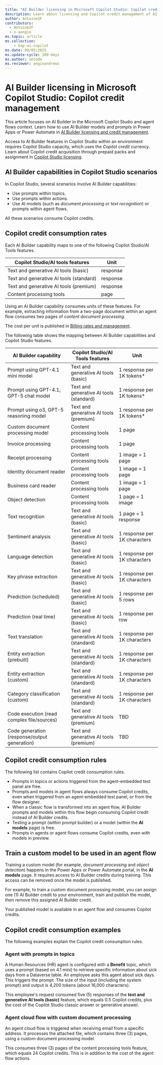 ```yaml
---
title: "AI Builder licensing in Microsoft Copilot Studio: Copilot credit management"
description: Learn about licensing and Copilot credit management of AI Builder in Microsoft Copilot Studio
author: Antoine2F
contributors:
  - Antoine2F
  - v-aangie
ms.topic: article
ms.collection: 
    - bap-ai-copilot
ms.date: 09/02/2025
ms.update-cycle: 180-days
ms.author: antode
ms.reviewer: angieandrews
---
```


# AI Builder licensing in Microsoft Copilot Studio: Copilot credit management

This article focuses on AI Builder in the Microsoft Copilot Studio and agent flows context. Learn how to use AI Builder models and prompts in Power Apps or Power Automate in [AI Builder licensing and credit management](credit-management.md).

Access to AI Builder features in Copilot Studio within an environment requires Copilot Studio capacity, which uses the *Copilot credit* currency. Learn about Copilot credit acquisition through prepaid packs and assignment in [Copilot Studio licensing](/microsoft-copilot-studio/billing-licensing).

## AI Builder capabilities in Copilot Studio scenarios

In Copilot Studio, several scenarios involve AI Builder capabilities:

- Use prompts within topics.
- Use prompts within actions.
- Use AI models (such as *document processing* or *text recognition*) or prompts within agent flows.

All these scenarios consume Copilot credits.

## Copilot credit consumption rates

Each AI Builder capability maps to one of the following Copilot Studio/AI Tools features.
 
| Copilot Studio/AI tools features         | Unit        |
|------------------------------------------|-------------|
|Text and generative AI tools (basic)      | response    |
|Text and generative AI tools (standard)   | response    |
|Text and generative AI tools (premium)    | response    |
| Content processing tools                 | page        |

Using an AI Builder capability consumes units of these features. For example, extracting information from a two-page document within an agent flow consumes two pages of *content document processing*.

The cost per unit is published in [Billing rates and management](/microsoft-copilot-studio/requirements-messages-management#message-scenarios).

The following table shows the mapping between AI Builder capabilities and Copilot Studio features.

 | AI Builder capability                   | Copilot Studio/AI Tools features         |                        Unit |
|------------------------------------------|------------------------------------------|-----------------------------|
| Prompt using GPT-4.1 mini model          | Text and generative AI tools (basic)     | 1 response per 1K tokens*   |
| Prompt using GPT-4.1, GPT-5 chat model   | Text and generative AI tools (standard)  | 1 response per 1K tokens*   |
| Prompt using o3, GPT-5 reasoning model   | Text and generative AI tools (premium)   | 1 response per 1K tokens*   |
| Custom document processing model    | Content processing tools                 | 1 page                      |
| Invoice processing                  | Content processing tools                 | 1 page                      |
| Receipt processing                  | Content processing tools                 | 1 image = 1 page            |
| Identity document reader            | Content processing tools                 | 1 image = 1 page            |
| Business card reader                | Content processing tools                 | 1 image = 1 page            |
| Object detection                    | Content processing tools                 | 1 page = 1 image            |
| Text recognition                    | Text and generative AI tools (basic)     | 1 page = 1 response         |
| Sentiment analysis                  | Text and generative AI tools (basic)     | 1 response per 1K characters|
| Language detection                  | Text and generative AI tools (basic)     | 1 response per 1K characters|
| Key phrase extraction               | Text and generative AI tools (basic)     | 1 response per 1K characters|
| Prediction (scheduled)              | Text and generative AI tools (basic)     | 1 response per 5 rows       |
| Prediction (real time)              | Text and generative AI tools (basic)     | 1 response per row          |
| Text translation                    | Text and generative AI tools (standard)  | 1 response per 1K characters|
| Entity extraction (prebuilt)        | Text and generative AI tools (standard)  | 1 response per 1K characters|
| Entity extraction (custom)          | Text and generative AI tools (standard)  | 1 response per 1K characters|
| Category classification (custom)    | Text and generative AI tools (standard)  | 1 response per 1K characters|
| Code execution (read complex file/sources)   | Text and generative AI tools (premium)  | TBD|
| Code generation (response/output generation)   | Text and generative AI tools (premium)  | TBD |

## Copilot credit consumption rules

The following list contains Copilot credit consumption rules.

- Prompts in topics or actions triggered from the agent-embedded test panel are free.
- Prompts and models in agent flows always consume Copilot credits, even when triggered from an agent-embedded test panel, or from the flow designer.
- When a classic flow is transformed into an agent flow, AI Builder prompts and models within this flow begin consuming Copilot credit instead of AI Builder credits.
- Testing a prompt (within prompt builder) or a model (within the **AI models** page) is free.
- Prompts in agents or agent flows consume Copilot credits, even with models in preview.

## Train a custom model to be used in an agent flow

Training a custom model (for example, *document processing* and *object detection*) happens in the Power Apps or Power Automate portal, in the **AI models** page. It requires access to AI Builder credits during training. This access can be removed once the model is published.

For example, to train a custom document processing model, you can assign one (1) AI Builder credit to your environment, train and publish the model, then remove this assigned AI Builder credit.

Your published model is available in an agent flow and consumes Copilot credits.

## Copilot credit consumption examples

The following examples explain the Copilot credit consumption rules.

### Agent with prompts in topics

A Human Resources (HR) agent is configured with a **Benefit** topic, which uses a prompt (based on 4.1 mini) to retrieve specific information about sick days from a Dataverse table. An employee asks this agent about sick days. This triggers the prompt. The size of the input (including the system prompt) and output is 4,200 tokens (about 16,000 characters).

This employee's request consumed five (5) responses of the **text and generative AI tools (basic)** feature, which equals 0.5 Copilot credits, plus the cost of the Copilot Studio classic answer or generative answer.

### Agent cloud flow with custom document processing

An agent cloud flow is triggered when receiving email from a specific address. It processes the attached file, which contains three (3) pages, using a custom document processing model.

This consumes three (3) pages of the content processing tools feature, which equals 24 Copilot credits. This is in addition to the cost of the agent flow actions.
